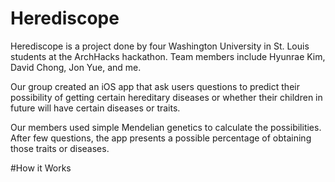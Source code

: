 # Herediscope

Herediscope is a project done by four Washington University in St. Louis students at the ArchHacks hackathon. Team members include Hyunrae Kim, David Chong, Jon Yue, and me.

Our group created an iOS app that ask users questions to predict their possibility of getting certain hereditary diseases or whether their children in future will have certain diseases or traits.

Our members used simple Mendelian genetics to calculate the possibilities. After few questions, the app presents a possible percentage of obtaining those traits or diseases. 

#How it Works

